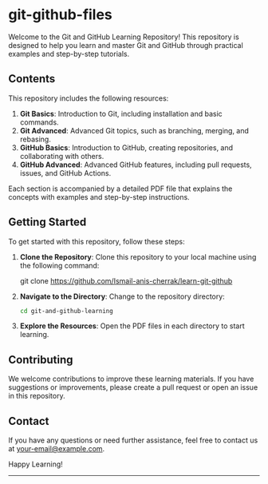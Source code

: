 # git-github-files

Welcome to the Git and GitHub Learning Repository! This repository is designed to help you learn and master Git and GitHub through practical examples and step-by-step tutorials.

## Contents

This repository includes the following resources:

1. **Git Basics**: Introduction to Git, including installation and basic commands.
2. **Git Advanced**: Advanced Git topics, such as branching, merging, and rebasing.
3. **GitHub Basics**: Introduction to GitHub, creating repositories, and collaborating with others.
4. **GitHub Advanced**: Advanced GitHub features, including pull requests, issues, and GitHub Actions.

Each section is accompanied by a detailed PDF file that explains the concepts with examples and step-by-step instructions.

## Getting Started

To get started with this repository, follow these steps:

1. **Clone the Repository**: Clone this repository to your local machine using the following command:
   
    git clone https://github.com/Ismail-anis-cherrak/learn-git-github
  
2. **Navigate to the Directory**: Change to the repository directory:
    ```bash
    cd git-and-github-learning
    ```
3. **Explore the Resources**: Open the PDF files in each directory to start learning.

## Contributing

We welcome contributions to improve these learning materials. If you have suggestions or improvements, please create a pull request or open an issue in this repository.


## Contact

If you have any questions or need further assistance, feel free to contact us at your-email@example.com.

Happy Learning!

---

